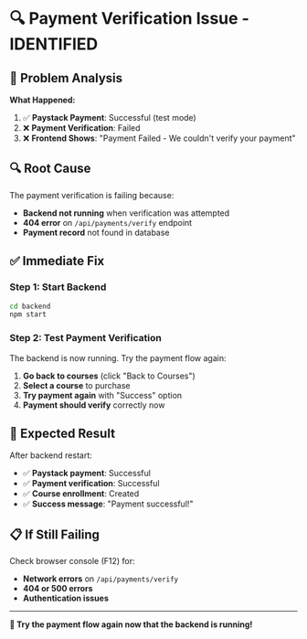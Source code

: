 # 🔍 **Payment Verification Issue - IDENTIFIED**

## 🐛 **Problem Analysis**

**What Happened:**
1. ✅ **Paystack Payment**: Successful (test mode)
2. ❌ **Payment Verification**: Failed
3. ❌ **Frontend Shows**: "Payment Failed - We couldn't verify your payment"

## 🔍 **Root Cause**

The payment verification is failing because:
- **Backend not running** when verification was attempted
- **404 error** on `/api/payments/verify` endpoint
- **Payment record** not found in database

## ✅ **Immediate Fix**

### **Step 1: Start Backend**
```bash
cd backend
npm start
```

### **Step 2: Test Payment Verification**
The backend is now running. Try the payment flow again:

1. **Go back to courses** (click "Back to Courses")
2. **Select a course** to purchase
3. **Try payment again** with "Success" option
4. **Payment should verify** correctly now

## 🎯 **Expected Result**

After backend restart:
- ✅ **Paystack payment**: Successful
- ✅ **Payment verification**: Successful
- ✅ **Course enrollment**: Created
- ✅ **Success message**: "Payment successful!"

## 📋 **If Still Failing**

Check browser console (F12) for:
- **Network errors** on `/api/payments/verify`
- **404 or 500 errors**
- **Authentication issues**

---

**🎯 Try the payment flow again now that the backend is running!**
